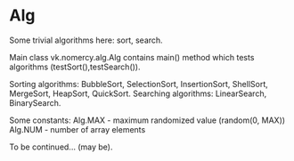 # Alg
Some trivial algorithms here: sort, search.

Main class vk.nomercy.alg.Alg contains main() method which tests algorithms (testSort(),testSearch()).

Sorting algorithms: BubbleSort, SelectionSort, InsertionSort, ShellSort, MergeSort, HeapSort, QuickSort.
Searching algorithms: LinearSearch, BinarySearch.

Some constants:
Alg.MAX - maximum randomized value (random(0, MAX))
Alg.NUM - number of array elements

To be continued... (may be).

